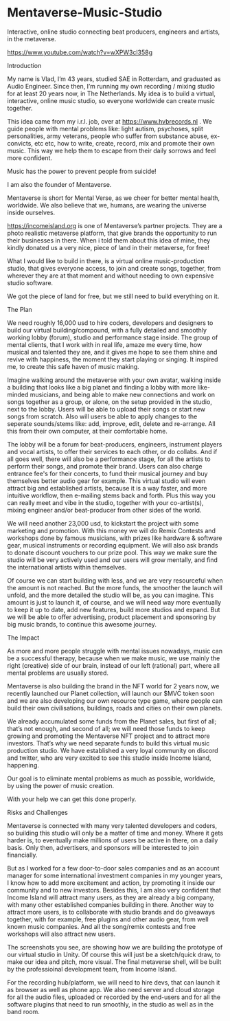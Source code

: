 # Mentaverse-Music-Studio
Interactive, online studio connecting beat producers, engineers and artists, in the metaverse.


https://www.youtube.com/watch?v=wXPW3cl358g 


Introduction

My name is Vlad, I’m 43 years, studied SAE in Rotterdam, and graduated as Audio Engineer.
Since then, I’m running my own recording / mixing studio for at least 20 years now, in The Netherlands. My idea is to build a virtual, interactive, online music studio, so everyone worldwide can create music together.

This idea came from my i.r.l. job, over at https://www.hvbrecords.nl .
We guide people with mental problems like: light autism, psychoses, split personalities, army veterans, people who suffer from substance abuse, ex-convicts, etc etc, how to write, create, record, mix and promote their own music. This way we help them to escape from their daily sorrows and feel more confident.

Music has the power to prevent people from suicide!

I am also the founder of Mentaverse.

Mentaverse is short for Mental Verse, as we cheer for better mental health, worldwide.
We also believe that we, humans, are wearing the universe inside ourselves.



 


https://incomeisland.org is one of Mentaverse’s partner projects. They are a photo realistic metaverse platform, that give brands the opportunity to run their businesses in there.
When i told them about this idea of mine, they kindly donated us a very nice, piece of land in their metaverse, for free!

What I would like to build in there, is a virtual online music-production studio, that gives everyone access, to join and create songs, together, from wherever they are at that moment and without needing to own expensive studio software.

We got the piece of land for free, but we still need to build everything on it.



 

 

The Plan

We need roughly 16,000 usd to hire coders, developers and designers to build our virtual building/compound, with a fully detailed and smoothly working lobby (forum), studio and performance stage inside.
The group of mental clients, that I work with in real life, amaze me every time, how musical and talented they are, and it gives me hope to see them shine and revive with happiness, the moment they start playing or singing. It inspired me, to create this safe haven of music making.

Imagine walking around the metaverse with your own avatar, walking inside a building that looks like a big planet and finding a lobby with more like-minded musicians, and being able to make new connections and work on songs together as a group, or alone, on the setup provided in the studio, next to the lobby.
Users will be able to upload their songs or start new songs from scratch. Also will users be able to apply changes to the seperate sounds/stems like: add, improve, edit, delete and re-arrange.
All this from their own computer, at their comfortable home.

The lobby will be a forum for beat-producers, engineers, instrument players and vocal artists, to offer their services to each other, or do collabs.
And if all goes well, there will also be a performance stage, for all the artists to perform their songs, and promote their brand. Users can also charge entrance fee's for their concerts, to fund their musical journey and buy themselves better audio gear for example.
This virtual studio will even attract big and established artists, because it is a way faster, and more intuitive workflow, then e-mailing stems back and forth. Plus this way you can really meet and vibe in the studio, together with your co-artist(s), mixing engineer and/or beat-producer from other sides of the world.

We will need another 23,000 usd, to kickstart the project with some marketing and promotion.
With this money we will do Remix Contests and workshops done by famous musicians, with prizes like hardware & software gear, musical instruments or recording equipment. We will also ask brands to donate discount vouchers to our prize pool.
This way we make sure the studio will be very actively used and our users will grow mentally, and find the international artists within themselves.


Of course we can start building with less, and we are very resourceful when the amount is not reached. But the more funds, the smoother the launch will unfold, and the more detailed the studio will be, as you can imagine.
This amount is just to launch it, of course, and we will need way more eventually to keep it up to date, add new features, build more studios and expand. But we will be able to offer advertising, product placement and sponsoring by big music brands, to continue this awesome journey.



 


The Impact

As more and more people struggle with mental issues nowadays, music can be a successful therapy, because when we make music, we use mainly the right (creative) side of our brain, instead of our left (rational) part, where all mental problems are usually stored.

Mentaverse is also building the brand in the NFT world for 2 years now, we recently launched our Planet collection, will launch our $MVC token soon and we are also developing our own resource type game, where people can build their own civilisations, buildings, roads and cities on their own planets.



We already accumulated some funds from the Planet sales, but first of all; that’s not enough, and second of all; we will need those funds to keep growing and promoting the Mentaverse NFT project and to attract more investors.
That’s why we need separate funds to build this virtual music production studio.
We have established a very loyal community on discord and twitter, who are very excited to see this studio inside Income Island, happening.

Our goal is to eliminate mental problems as much as possible, worldwide, by using the power of music creation.

With your help we can get this done properly.
 

 

Risks and Challenges

Mentaverse is connected with many very talented developers and coders, so building this studio will only be a matter of time and money. Where it gets harder is, to eventually make millions of users be active in there, on a daily basis. Only then, advertisers, and sponsors will be interested to join financially.

But as I worked for a few door-to-door sales companies and as an account manager for some international investment companies in my younger years, I know how to add more excitement and action, by promoting it inside our community and to new investors. Besides this, I am also very confident that Income Island will attract many users, as they are already a big company, with many other established companies building in there.
Another way to attract more users, is to collaborate with studio brands and do giveaways together, with for example, free plugins and other audio gear, from well known music companies. And all the song/remix contests and free workshops will also attract new users.

The screenshots you see, are showing how we are building the prototype of our virtual studio in Unity.
Of course this will just be a sketch/quick draw, to make our idea and pitch, more visual.
The final metaverse shell, will be built by the professioinal development team, from Income Island.

For the recording hub/platform, we will need to hire devs, that can launch it as browser as well as phone app.
We also need server and cloud storage for all the audio files, uploaded or recorded by the end-users and for all the software plugins that need to run smoothly, in the studio as well as in the band room.
